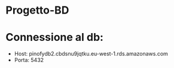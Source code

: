 # Progetto-BD
# Connessione al db:
- Host: pinofydb2.cbdsnu9jqtku.eu-west-1.rds.amazonaws.com
- Porta: 5432
